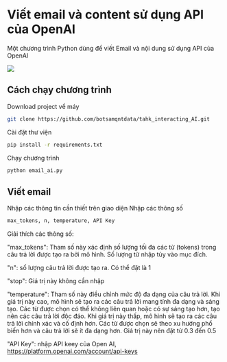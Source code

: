 # Viết email và content sử dụng API của OpenAI

Một chương trình Python dùng để viết Email và nội dung sử dụng API của OpenAI

<img src="https://github.com/botsamqntdata/tahk_interacting_AI/blob/main/Screenshot%202023-05-22%20151030.png">

## Cách chạy chương trình

Download project về máy

```bash
git clone https://github.com/botsamqntdata/tahk_interacting_AI.git
```
Cài đặt thư viện
``` bash
pip install -r requirements.txt
```
Chạy chương trình
``` bash
python email_ai.py
```
## Viết email
Nhập các thông tin cần thiết trên giao diện
Nhập các thông số
``` bash
max_tokens, n, temperature, API Key
```
Giải thích các thông số:

"max_tokens": Tham số này xác định số lượng tối đa các từ (tokens) trong câu trả lời được tạo ra bởi mô hình. Số lượng từ nhập tùy vào mục đích.

"n": số lượng câu trả lời được tạo ra. Có thể đặt là 1

"stop": Giá trị này không cần nhập

"temperature": Tham số này điều chỉnh mức độ đa dạng của câu trả lời. Khi giá trị này cao, mô hình sẽ tạo ra các câu trả lời mang tính đa dạng và sáng tạo. Các từ được chọn có thể không liên quan hoặc có sự sáng tạo hơn, tạo nên các câu trả lời độc đáo. Khi giá trị này thấp, mô hình sẽ tạo ra các câu trả lời chính xác và cố định hơn. Các từ được chọn sẽ theo xu hướng phổ biến hơn và câu trả lời sẽ ít đa dạng hơn. Giá trị này nên đặt từ 0.3 đến 0.5

"API Key": nhập API keey của Open AI, https://platform.openai.com/account/api-keys
